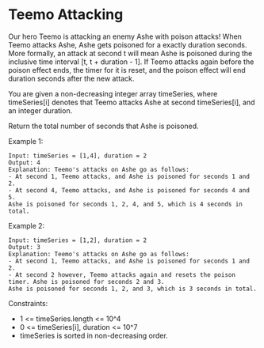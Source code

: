 # Teemo Attacking
Our hero Teemo is attacking an enemy Ashe with poison attacks! 
When Teemo attacks Ashe, Ashe gets poisoned for a exactly duration seconds. 
More formally, an attack at second t will mean Ashe is poisoned during the 
inclusive time interval [t, t + duration - 1]. If Teemo attacks again before 
the poison effect ends, the timer for it is reset, and the poison effect will 
end duration seconds after the new attack.

You are given a non-decreasing integer array timeSeries, where timeSeries[i] 
denotes that Teemo attacks Ashe at second timeSeries[i], and an integer duration.

Return the total number of seconds that Ashe is poisoned.

 

Example 1:

    Input: timeSeries = [1,4], duration = 2
    Output: 4
    Explanation: Teemo's attacks on Ashe go as follows:
    - At second 1, Teemo attacks, and Ashe is poisoned for seconds 1 and 2.
    - At second 4, Teemo attacks, and Ashe is poisoned for seconds 4 and 5.
    Ashe is poisoned for seconds 1, 2, 4, and 5, which is 4 seconds in total.
Example 2:

    Input: timeSeries = [1,2], duration = 2
    Output: 3
    Explanation: Teemo's attacks on Ashe go as follows:
    - At second 1, Teemo attacks, and Ashe is poisoned for seconds 1 and 2.
    - At second 2 however, Teemo attacks again and resets the poison timer. Ashe is poisoned for seconds 2 and 3.
    Ashe is poisoned for seconds 1, 2, and 3, which is 3 seconds in total.
 

Constraints:

- 1 <= timeSeries.length <= 10^4
- 0 <= timeSeries[i], duration <= 10^7
- timeSeries is sorted in non-decreasing order.